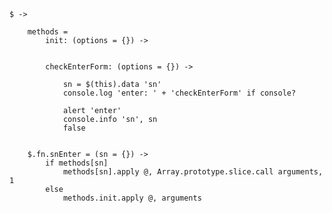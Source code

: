 	$ ->

		methods =
			init: (options = {}) ->


			checkEnterForm: (options = {}) ->

				sn = $(this).data 'sn'
				console.log 'enter: ' + 'checkEnterForm' if console?

				alert 'enter'
				console.info 'sn', sn
				false


		$.fn.snEnter = (sn = {}) ->
			if methods[sn]
				methods[sn].apply @, Array.prototype.slice.call arguments, 1
			else 
				methods.init.apply @, arguments



